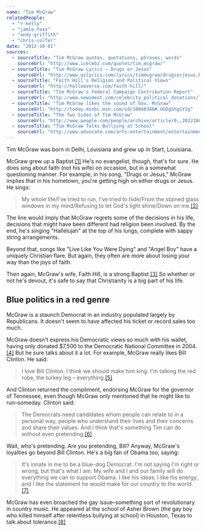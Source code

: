 ```yaml
---
name: "Tim McGraw"
relatedPeople:
  - "r-kelly"
  - "jamie-foxx"
  - "andy-griffith"
  - "chris-colfer"
date: "2012-10-01"
sources:
  - sourceTitle: "Tim McGraw quotes, quotations, phrases, words"
    sourceUrl: "http://www.icelebz.com/quotes/tim_mcgraw/"
  - sourceTitle: "Tim McGraw Lyrics – Drugs or Jesus"
    sourceUrl: "http://www.azlyrics.com/lyrics/timmcgraw/drugsorjesus.html"
  - sourceTitle: "Faith Hill's Religion and Political Views"
    sourceUrl: "http://hollowverse.com/faith-hill/"
  - sourceTitle: "Tim McGraw's Federal Campaign Contribution Report"
    sourceUrl: "http://www.newsmeat.com/celebrity_political_donations/Tim_McGraw.php"
  - sourceTitle: "Tim McGraw likes the sound of Gov. McGraw"
    sourceUrl: "http://today.msnbc.msn.com/id/10840346#.UGDgShg1Y1g"
  - sourceTitle: "The Two Sides of Tim McGraw"
    sourceUrl: "http://www.people.com/people/archive/article/0,,20221865,00.html"
  - sourceTitle: "Tim McGraw Talks Bullying at School"
    sourceUrl: "http://www.advocate.com/arts-entertainment/entertainment-news/2010/10/08/tim-mcgraw-talks-bullying-school"
---
```


Tim McGraw was born in Delhi, Louisiana and grew up in Start, Louisiana.

McGraw grew up a Baptist.<a class="source-citation" href="#http://www.icelebz.com/quotes/tim_mcgraw/" title="Tim McGraw quotes, quotations, phrases, words">[1]</a> He's no evangelist, though, that's for sure. He does sing about faith (not his wife) on occasion, but in a somewhat questioning manner. For example, in his song, "Drugs or Jesus," McGraw implies that in his hometown, you're getting high on either drugs or Jesus. He sings:

>My whole life/I've tried to run, I've tried to hide/From the stained glass windows in my mind/Refusing to let God's light shine/Down on me.<a class="source-citation" href="#http://www.azlyrics.com/lyrics/timmcgraw/drugsorjesus.html" title="Tim McGraw Lyrics – Drugs or Jesus">[2]</a>

The line would imply that McGraw regrets some of the decisions in his life, decisions that might have been different had religion been involved. By the end, he's singing "Hallelujah" at the top of his lungs, complete with sappy string arrangements.

Beyond that, songs like "Live Like You Were Dying" and "Angel Boy" have a uniquely Christian flare. But again, they often are more about losing your way than the joys of faith.

Then again, McGraw's wife, Faith Hill, is a strong Baptist.<a class="source-citation" href="#http://hollowverse.com/faith-hill/" title="Faith Hill&apos;s Religion and Political Views">[3]</a> So whether or not he's devout, it's safe to say that Christianity is a big part of his life.


## Blue politics in a red genre

McGraw is a staunch Democrat in an industry populated largely by Republicans. It doesn't seem to have affected his ticket or record sales too much.

McGraw doesn't express his Democratic views so much with his wallet, having only donated $7,500 to the Democratic National Committee in 2004.<a class="source-citation" href="#http://www.newsmeat.com/celebrity_political_donations/Tim_McGraw.php" title="Tim McGraw&apos;s Federal Campaign Contribution Report">[4]</a> But he sure talks about it a lot. For example, McGraw really likes Bill Clinton. He said:

>I love Bill Clinton. I think we should make him king. I'm talking the red robe, the turkey leg – everything.<a class="source-citation" href="#http://www.icelebz.com/quotes/tim_mcgraw/" title="Tim McGraw quotes, quotations, phrases, words">[5]</a>

And Clinton returned the compliment, endorsing McGraw for the governor of Tennessee, even though McGraw only mentioned that he might like to run–someday. Clinton said:

>The Democrats need candidates whom people can relate to in a personal way, people who understand their lives and their concerns and share their values. And I think that's something Tim can do without even pretending.<a class="source-citation" href="#http://today.msnbc.msn.com/id/10840346#.UGDgShg1Y1g" title="Tim McGraw likes the sound of Gov. McGraw">[6]</a>

Wait, who's pretending. Are you pretending, Bill? Anyway, McGraw's loyalties go beyond Bill Clinton. He's a big fan of Obama too, saying:

>It's innate in me to be a blue-dog Democrat. I'm not saying I'm right or wrong, but that's what I am. My wife and I and our family will do everything we can to support Obama. I like his ideas, I like his energy, and I like the statement he would make for our country to the world.<a class="source-citation" href="#http://www.people.com/people/archive/article/0,,20221865,00.html" title="The Two Sides of Tim McGraw">[7]</a>

McGraw has even broached the gay issue–something sort of revolutionary in country music. He appeared at the school of Asher Brown (the gay boy who killed himself after relentless bullying at school) in Houston, Texas to talk about tolerance.<a class="source-citation" href="#http://www.advocate.com/arts-entertainment/entertainment-news/2010/10/08/tim-mcgraw-talks-bullying-school" title="Tim McGraw Talks Bullying at School">[8]</a>